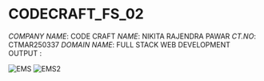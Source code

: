 # CODECRAFT_FS_02
*COMPANY NAME*: CODE CRAFT
*NAME*: NIKITA RAJENDRA PAWAR
*CT.NO*: CTMAR250337
*DOMAIN NAME*: FULL STACK WEB DEVELOPMENT
OUTPUT :


![EMS](https://github.com/user-attachments/assets/fa8444d7-1810-4052-84df-55930d091387)
![EMS2](https://github.com/user-attachments/assets/51f26292-3a3a-461c-96a5-e1f53ed586a6)
